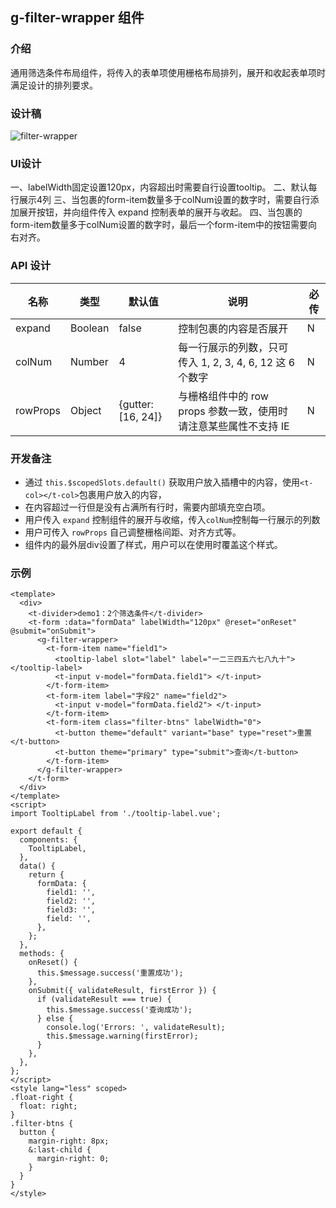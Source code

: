 ## g-filter-wrapper 组件

### 介绍

通用筛选条件布局组件，将传入的表单项使用栅格布局排列，展开和收起表单项时满足设计的排列要求。


### 设计稿

![filter-wrapper](https://tencentpartner-generic.pkg.coding.net/sample-center/images/web-filter-wrapper.png?version=latest)

### UI设计

一、labelWidth固定设置120px，内容超出时需要自行设置tooltip。
二、<g-filter-wrapper>默认每行展示4列
三、当包裹的form-item数量多于colNum设置的数字时，需要自行添加展开按钮，并向组件传入 expand 控制表单的展开与收起。
四、当包裹的form-item数量多于colNum设置的数字时，最后一个form-item中的按钮需要向右对齐。


### API 设计

| 名称     | 类型    | 默认值             | 说明                                                                                                      | 必传 |
| -------- | ------- | ------------------ | --------------------------------------------------------------------------------------------------------- | ---- |
| expand   | Boolean | false              | 控制包裹的内容是否展开                                                                                    | N    |
| colNum   | Number  | 4                  | 每一行展示的列数，只可传入 1, 2, 3, 4, 6, 12 这 6 个数字                                                  | N    |
| rowProps | Object  | {gutter: [16, 24]} | 与栅格组件中的 row props 参数一致，使用时请注意某些属性不支持 IE                                          | N    |


### 开发备注

- 通过 `this.$scopedSlots.default()` 获取用户放入插槽中的内容，使用`<t-col></t-col>`包裹用户放入的内容，
- 在内容超过一行但是没有占满所有行时，需要内部填充空白项。
- 用户传入 `expand` 控制组件的展开与收缩，传入`colNum`控制每一行展示的列数
- 用户可传入 `rowProps` 自己调整栅格间距、对齐方式等。
- 组件内的最外层div设置了样式，用户可以在使用时覆盖这个样式。

### 示例

```
<template>
  <div>
    <t-divider>demo1：2个筛选条件</t-divider>
    <t-form :data="formData" labelWidth="120px" @reset="onReset" @submit="onSubmit">
      <g-filter-wrapper>
        <t-form-item name="field1">
          <tooltip-label slot="label" label="一二三四五六七八九十"></tooltip-label>
          <t-input v-model="formData.field1"> </t-input>
        </t-form-item>
        <t-form-item label="字段2" name="field2">
          <t-input v-model="formData.field2"> </t-input>
        </t-form-item>
        <t-form-item class="filter-btns" labelWidth="0">
          <t-button theme="default" variant="base" type="reset">重置</t-button>
          <t-button theme="primary" type="submit">查询</t-button>
        </t-form-item>
      </g-filter-wrapper>
    </t-form>
  </div>
</template>
<script>
import TooltipLabel from './tooltip-label.vue';

export default {
  components: {
    TooltipLabel,
  },
  data() {
    return {
      formData: {
        field1: '',
        field2: '',
        field3: '',
        field: '',
      },
    };
  },
  methods: {
    onReset() {
      this.$message.success('重置成功');
    },
    onSubmit({ validateResult, firstError }) {
      if (validateResult === true) {
        this.$message.success('查询成功');
      } else {
        console.log('Errors: ', validateResult);
        this.$message.warning(firstError);
      }
    },
  },
};
</script>
<style lang="less" scoped>
.float-right {
  float: right;
}
.filter-btns {
  button {
    margin-right: 8px;
    &:last-child {
      margin-right: 0;
    }
  }
}
</style>
```
